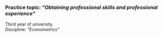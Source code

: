 ### Practice topic: *"Obtaining professional skills and professional experience"*
Third year of university.<br>
Discipline: *"Econometrics"*
